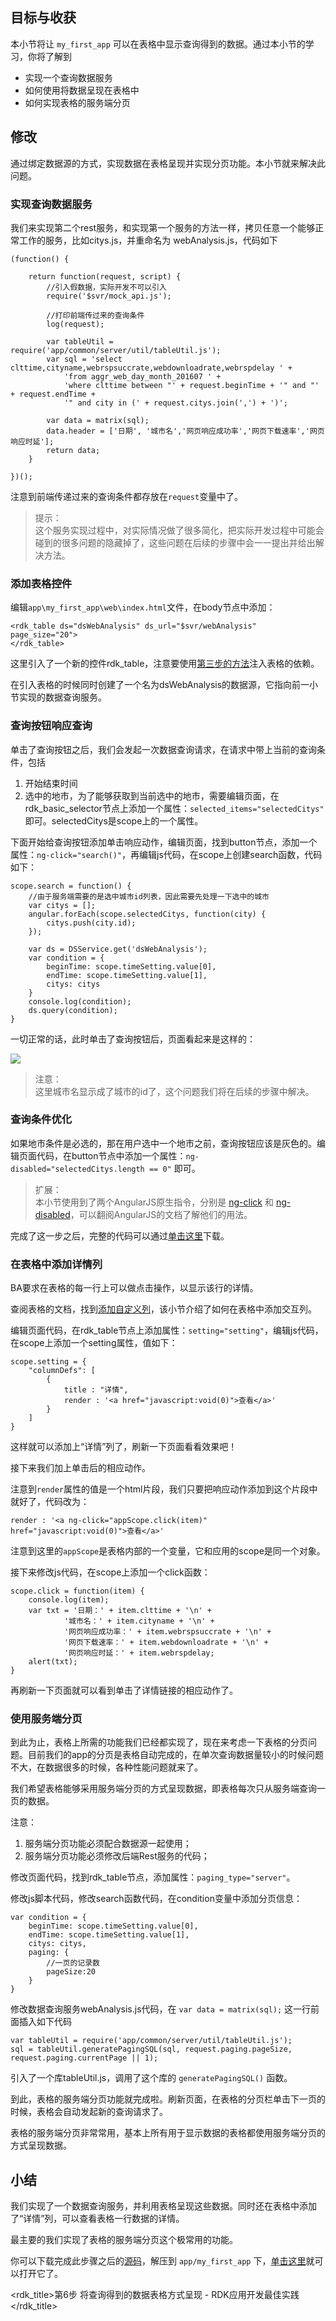 ## 目标与收获

本小节将让 `my_first_app` 可以在表格中显示查询得到的数据。通过本小节的学习，你将了解到

- 实现一个查询数据服务
- 如何使用将数据呈现在表格中
- 如何实现表格的服务端分页

## 修改

通过绑定数据源的方式，实现数据在表格呈现并实现分页功能。本小节就来解决此问题。

### 实现查询数据服务
我们来实现第二个rest服务，和实现第一个服务的方法一样，拷贝任意一个能够正常工作的服务，比如citys.js，并重命名为 webAnalysis.js，代码如下
~~~
(function() {

    return function(request, script) {
		//引入假数据，实际开发不可以引入
		require('$svr/mock_api.js');
		
		//打印前端传过来的查询条件
		log(request);
		
		var tableUtil = require('app/common/server/util/tableUtil.js');
		var sql = 'select clttime,cityname,webrspsuccrate,webdownloadrate,webrspdelay ' +
			'from aggr_web_day_month_201607 ' +
			'where clttime between "' + request.beginTime + '" and "' + request.endTime +
			'" and city in (' + request.citys.join(',') + ')';
		
		var data = matrix(sql);
		data.header = ['日期', '城市名','网页响应成功率','网页下载速率','网页响应时延'];
		return data;
    }

})();

~~~
注意到前端传递过来的查询条件都存放在`request`变量中了。

> 提示：<br>
> 这个服务实现过程中，对实际情况做了很多简化，把实际开发过程中可能会碰到的很多问题的隐藏掉了，这些问题在后续的步骤中会一一提出并给出解决方法。


### 添加表格控件
编辑`app\my_first_app\web\index.html`文件，在body节点中添加：
~~~
<rdk_table ds="dsWebAnalysis" ds_url="$svr/webAnalysis" page_size="20">
</rdk_table>
~~~

这里引入了一个新的控件rdk_table，注意要使用[第三步的方法](03_use_first_control.md#dep-inject)注入表格的依赖。

在引入表格的时候同时创建了一个名为dsWebAnalysis的数据源，它指向前一小节实现的数据查询服务。

### 查询按钮响应查询
单击了查询按钮之后，我们会发起一次数据查询请求，在请求中带上当前的查询条件，包括

1. 开始结束时间
2. 选中的地市，为了能够获取到当前选中的地市，需要编辑页面，在rdk_basic_selector节点上添加一个属性：`selected_items="selectedCitys"` 即可。selectedCitys是scope上的一个属性。

下面开始给查询按钮添加单击响应动作，编辑页面，找到button节点，添加一个属性：`ng-click="search()"`，再编辑js代码，在scope上创建search函数，代码如下：
~~~
scope.search = function() {
	//由于服务端需要的是选中城市id列表，因此需要先处理一下选中的城市
	var citys = [];
	angular.forEach(scope.selectedCitys, function(city) {
		citys.push(city.id);
	});
	
	var ds = DSService.get('dsWebAnalysis');
	var condition = {
		beginTime: scope.timeSetting.value[0],
		endTime: scope.timeSetting.value[1],
		citys: citys
	}
	console.log(condition);
	ds.query(condition);
}
~~~

一切正常的话，此时单击了查询按钮后，页面看起来是这样的：

![](img/table_data.PNG)

> 注意：<br>
> 这里城市名显示成了城市的id了，这个问题我们将在后续的步骤中解决。

### 查询条件优化
如果地市条件是必选的，那在用户选中一个地市之前，查询按钮应该是灰色的。编辑页面代码，在button节点中添加一个属性：`ng-disabled="selectedCitys.length == 0"` 即可。

> 扩展：<br>
> 本小节使用到了两个AngularJS原生指令，分别是 [ng-click](http://docs.ngnice.com/api/ngTouch/directive/ngClick) 和 [ng-disabled](http://docs.ngnice.com/api/ng/directive/ngDisabled)，可以翻阅AngularJS的文档了解他们的用法。

完成了这一步之后，完整的代码可以通过[单击这里](06_show_data_in_table_1.zip)下载。

### 在表格中添加详情列

BA要求在表格的每一行上可以做点击操作，以显示该行的详情。

查阅表格的文档，找到[添加自定义列](/doc/client/controls/table/rdk_table.md#add-column)，该小节介绍了如何在表格中添加交互列。

编辑页面代码，在rdk_table节点上添加属性：`setting="setting"`，编辑js代码，在scope上添加一个setting属性，值如下：
~~~
scope.setting = {
	"columnDefs": [
    	{
    		title : "详情",
            render : '<a href="javascript:void(0)">查看</a>'
    	}
	]
}
~~~

这样就可以添加上“详情”列了，刷新一下页面看看效果吧！

接下来我们加上单击后的相应动作。

注意到`render`属性的值是一个html片段，我们只要把响应动作添加到这个片段中就好了，代码改为：

	render : '<a ng-click="appScope.click(item)" href="javascript:void(0)">查看</a>'

注意到这里的`appScope`是表格内部的一个变量，它和应用的scope是同一个对象。

接下来修改js代码，在scope上添加一个click函数：
~~~
scope.click = function(item) {
	console.log(item);
	var txt = '日期：' + item.clttime + '\n' +
			'城市名：' + item.cityname + '\n' +
			'网页响应成功率：' + item.webrspsuccrate + '\n' +
			'网页下载速率：' + item.webdownloadrate + '\n' +
			'网页响应时延：' + item.webrspdelay;
	alert(txt);
}
~~~

再刷新一下页面就可以看到单击了详情链接的相应动作了。

### 使用服务端分页
到此为止，表格上所需的功能我们已经都实现了，现在来考虑一下表格的分页问题。目前我们的app的分页是表格自动完成的，在单次查询数据量较小的时候问题不大，在数据很多的时候，各种性能问题就来了。

我们希望表格能够采用服务端分页的方式呈现数据，即表格每次只从服务端查询一页的数据。

注意：

1. 服务端分页功能必须配合数据源一起使用；
2. 服务端分页功能必须修改后端Rest服务的代码；

修改页面代码，找到rdk_table节点，添加属性：`paging_type="server"`。

修改js脚本代码，修改search函数代码，在condition变量中添加分页信息：
~~~
var condition = {
	beginTime: scope.timeSetting.value[0],
	endTime: scope.timeSetting.value[1],
	citys: citys,
	paging: {
		//一页的记录数
		pageSize:20
	}
}
~~~

修改数据查询服务webAnalysis.js代码，在 `var data = matrix(sql);` 这一行前面插入如下代码
~~~
var tableUtil = require('app/common/server/util/tableUtil.js');
sql = tableUtil.generatePagingSQL(sql, request.paging.pageSize, request.paging.currentPage || 1);
~~~
引入了一个库tableUtil.js，调用了这个库的 `generatePagingSQL()` 函数。

到此，表格的服务端分页功能就完成啦。刷新页面，在表格的分页栏单击下一页的时候，表格会自动发起新的查询请求了。

表格的服务端分页非常常用，基本上所有用于显示数据的表格都使用服务端分页的方式呈现数据。



## 小结
我们实现了一个数据查询服务，并利用表格呈现这些数据。同时还在表格中添加了“详情”列，可以查看表格一行数据的详情。

最主要的我们实现了表格的服务端分页这个极常用的功能。

你可以下载完成此步骤之后的[源码](06_show_data_in_table.zip)，解压到 `app/my_first_app` 下，[单击这里](/rdk/app/my_first_app/web/index.html)就可以打开它了。


<rdk_title>第6步 将查询得到的数据表格方式呈现 - RDK应用开发最佳实践</rdk_title>